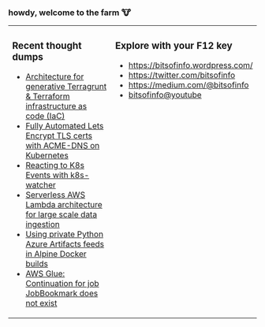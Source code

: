### howdy, welcome to the farm :cow:

<table><tr><td valign="top" width="50%">

### Recent thought dumps
<!-- BLOGPOSTS:START -->
- [Architecture for generative Terragrunt & Terraform infrastructure as code (IaC)](https://bitsofinfo.wordpress.com/2023/02/26/architecture-for-generative-terragrunt-terraform-infrastructure-as-code-iac/)
- [Fully Automated Lets Encrypt TLS certs with ACME-DNS on Kubernetes](https://bitsofinfo.wordpress.com/2022/09/08/fully-automated-lets-encrypt-tls-certs-with-acme-dns-on-k8s/)
- [Reacting to K8s Events with k8s-watcher](https://bitsofinfo.wordpress.com/2022/05/23/reacting-to-k8s-events-with-k8s-watcher/)
- [Serverless AWS Lambda architecture for large scale data ingestion](https://bitsofinfo.wordpress.com/2021/11/29/serverless-aws-lambda-architecture-for-large-scale-data-ingestion/)
- [Using private Python Azure Artifacts feeds in Alpine Docker builds](https://bitsofinfo.wordpress.com/2021/06/03/private-python-azure-artifacts-feeds-alpine-docker/)
- [AWS Glue: Continuation for job JobBookmark does not exist](https://bitsofinfo.wordpress.com/2021/04/04/aws-glue-continuation-for-job-jobbookmark-does-not-exist/)
<!-- BLOGPOSTS:END -->
</td><td valign="top">

### Explore with your F12 key
* https://bitsofinfo.wordpress.com/
* https://twitter.com/bitsofinfo
* https://medium.com/@bitsofinfo
* [bitsofinfo@youtube](https://www.youtube.com/channel/UCpVquzXdosVwSbJUwXdQy6A)
</td></tr></table>

